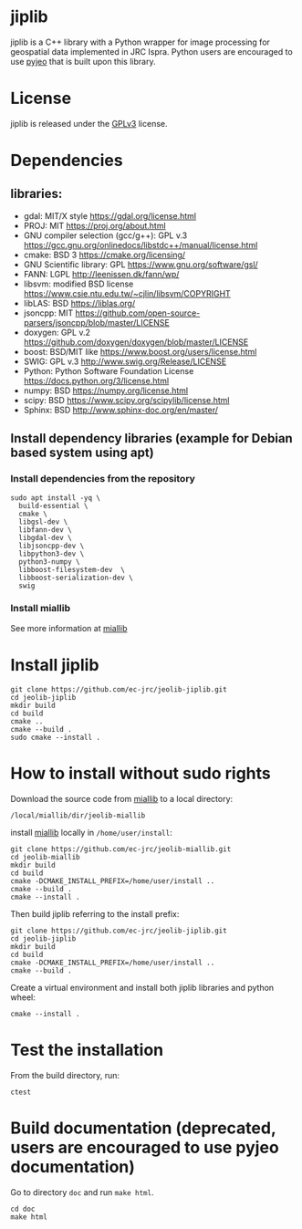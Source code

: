 # jiplib

jiplib is a C++ library with a Python wrapper for image processing for geospatial data implemented in JRC Ispra. Python users are encouraged to use [pyjeo](https://github.com/ec-jrc/jeolib-pyjeo) that is built upon this library.

# License

jiplib is released under the [GPLv3](https://www.gnu.org/licenses) license.

# Dependencies
 ## libraries: 

* gdal: MIT/X style https://gdal.org/license.html
* PROJ: MIT https://proj.org/about.html
* GNU compiler selection (gcc/g++): GPL v.3 https://gcc.gnu.org/onlinedocs/libstdc++/manual/license.html
* cmake: BSD 3 https://cmake.org/licensing/
* GNU Scientific library: GPL https://www.gnu.org/software/gsl/
* FANN: LGPL http://leenissen.dk/fann/wp/
* libsvm: modified BSD license https://www.csie.ntu.edu.tw/~cjlin/libsvm/COPYRIGHT
* libLAS: BSD https://liblas.org/
* jsoncpp: MIT https://github.com/open-source-parsers/jsoncpp/blob/master/LICENSE
* doxygen: GPL v.2 https://github.com/doxygen/doxygen/blob/master/LICENSE
* boost: BSD/MIT like https://www.boost.org/users/license.html
* SWIG: GPL v.3 http://www.swig.org/Release/LICENSE
* Python: Python Software Foundation License https://docs.python.org/3/license.html
* numpy: BSD https://numpy.org/license.html
* scipy: BSD https://www.scipy.org/scipylib/license.html
* Sphinx: BSD http://www.sphinx-doc.org/en/master/


## Install dependency libraries (example for Debian based system using apt)

### Install dependencies from the repository
```
sudo apt install -yq \
  build-essential \
  cmake \
  libgsl-dev \
  libfann-dev \
  libgdal-dev \
  libjsoncpp-dev \
  libpython3-dev \
  python3-numpy \
  libboost-filesystem-dev  \
  libboost-serialization-dev \
  swig
```

### Install miallib

See more information at [miallib](https://github.com/ec-jrc/jeolib-miallib)

# Install jiplib
```
git clone https://github.com/ec-jrc/jeolib-jiplib.git
cd jeolib-jiplib
mkdir build
cd build
cmake ..
cmake --build .
sudo cmake --install .
```

# How to install without sudo rights

Download the source code from [miallib](https://github.com/ec-jrc/jeolib-miallib) to a local directory:
```
/local/miallib/dir/jeolib-miallib
```

install [miallib](https://github.com/ec-jrc/jeolib-miallib) locally in `/home/user/install`:

```
git clone https://github.com/ec-jrc/jeolib-miallib.git
cd jeolib-miallib
mkdir build
cd build
cmake -DCMAKE_INSTALL_PREFIX=/home/user/install ..
cmake --build .
cmake --install .
```

Then build jiplib referring to the install prefix:

```
git clone https://github.com/ec-jrc/jeolib-jiplib.git
cd jeolib-jiplib
mkdir build
cd build
cmake -DCMAKE_INSTALL_PREFIX=/home/user/install ..
cmake --build .
```

Create a virtual environment and install both jiplib libraries and python wheel:

```
cmake --install .
```

# Test the installation

From the build directory, run:
```
ctest
```

# Build documentation (deprecated, users are encouraged to use pyjeo documentation)

Go to directory `doc` and run `make html`.
```
cd doc
make html
```
